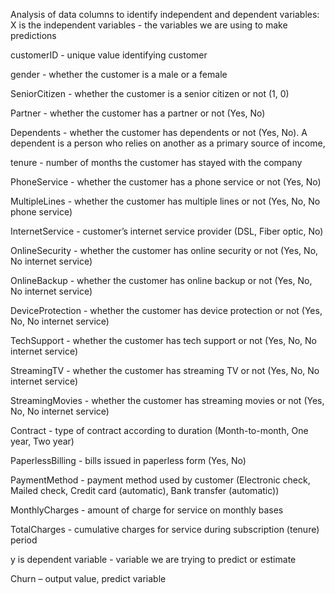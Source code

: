 Analysis of data columns to identify independent and dependent variables:
X is the independent variables -  the variables we are using to make predictions

customerID - unique value identifying customer

gender - whether the customer is a male or a female

SeniorCitizen - whether the customer is a senior citizen or not (1, 0)

Partner - whether the customer has a partner or not (Yes, No)

Dependents - whether the customer has dependents or not (Yes, No). A dependent is a person who relies on another as a primary source of income,

tenure - number of months the customer has stayed with the company

PhoneService - whether the customer has a phone service or not (Yes, No)

MultipleLines - whether the customer has multiple lines or not (Yes, No, No phone service)

InternetService - customer’s internet service provider (DSL, Fiber optic, No)

OnlineSecurity - whether the customer has online security or not (Yes, No, No internet service)

OnlineBackup - whether the customer has online backup or not (Yes, No, No internet service)

DeviceProtection - whether the customer has device protection or not (Yes, No, No internet service)

TechSupport - whether the customer has tech support or not (Yes, No, No internet service)

StreamingTV - whether the customer has streaming TV or not (Yes, No, No internet service)

StreamingMovies - whether the customer has streaming movies or not (Yes, No, No internet service)

Contract - type of contract according to duration (Month-to-month, One year, Two year)

PaperlessBilling - bills issued in paperless form (Yes, No)

PaymentMethod - payment method used by customer (Electronic check, Mailed check, Credit card (automatic), Bank transfer (automatic))

MonthlyCharges - amount of charge for service on monthly bases

TotalCharges - cumulative charges for service during subscription (tenure) period

y is dependent variable - variable we are trying to predict or estimate

Churn – output value, predict variable
